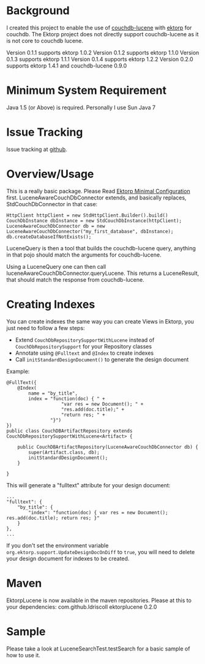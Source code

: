# Background #
I created this project to enable the use of [couchdb-lucene](http://github.com/rnewson/couchdb-lucene) with [ektorp](http://www.ektorp.org) for couchdb.
The Ektorp project does not directly support couchdb-lucene as it is not core to couchdb lucene.

Version 0.1.1 supports ektorp 1.0.2
Version 0.1.2 supports ektorp 1.1.0
Version 0.1.3 supports ektorp 1.1.1
Version 0.1.4 supports ektorp 1.2.2
Version 0.2.0 supports ektorp 1.4.1 and couchdb-lucene 0.9.0

# Minimum System Requirement #
Java 1.5 (or Above) is required.  Personally I use Sun Java 7

# Issue Tracking #

Issue tracking at [github](http://github.com/ldriscoll/ektorplucene/issues).

# Overview/Usage #
This is a really basic package.  Please Read [Ektorp Minimal Configuration](http://www.ektorp.org/reference_documentation.html#d98e237) first.
LuceneAwareCouchDbConnector extends, and basically replaces, StdCouchDbConnector in that case:

    HttpClient httpClient = new StdHttpClient.Builder().build()
    CouchDbInstance dbInstance = new StdCouchDbInstance(httpClient);
    LuceneAwareCouchDbConnector db = new LuceneAwareCouchDbConnector("my_first_database", dbInstance);
    db.createDatabaseIfNotExists();

LuceneQuery is then a tool that builds the couchdb-lucene query, anything in that pojo should match the arguments for couchdb-lucene.

Using a LuceneQuery one can then call luceneAwareCouchDbConnector.queryLucene.  This returns a LuceneResult, that should match the response from couchdb-lucene.

# Creating Indexes #
You can create indexes the same way you can create Views in Ektorp, you just need to follow a few steps:
* Extend `CouchDbRepositorySupportWithLucene` instead of `CouchDbRepositorySupport` for your Repository classes
* Annotate using `@Fulltext` and `@Index` to create indexes
* Call `initStandardDesignDocument()` to generate the design document

Example:

	@FullText({
		@Index(
			name = "by_title",
			index = "function(doc) { " +
						"var res = new Document(); " +
						"res.add(doc.title);" +
						"return res; " +
					"}")
	})
	public class CouchDBArtifactRepository extends CouchDbRepositorySupportWithLucene<Artifact> {
	    
	    public CouchDBArtifactRepository(LuceneAwareCouchDbConnector db) {
			super(Artifact.class, db);
			initStandardDesignDocument();
	    }
	    
	}

This will generate a "fulltext" attribute for your design document:

    ...
    "fulltext": {
        "by_title": {
            "index": "function(doc) { var res = new Document(); res.add(doc.title); return res; }"
        }
    },
    ...

If you don't set the environment variable `org.ektorp.support.UpdateDesignDocOnDiff` to `true`, you will need to delete your design document for indexes to be created.

# Maven #
EktorpLucene is now available in the maven repositories.  Please at this to your dependencies:
    <dependency>
      <groupId>com.github.ldriscoll</groupId>
      <artifactId>ektorplucene</artifactId>
      <version>0.2.0</version>
    </dependency>

# Sample #
Please take a look at LuceneSearchTest.testSearch for a basic sample of how to use it.
